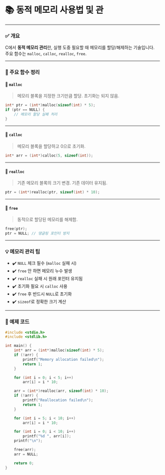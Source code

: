 # 📚 동적 메모리 사용법 및 관

---

### ✅ 개요

C에서 **동적 메모리 관리**란, 실행 도중 필요할 때 메모리를 할당/해제하는 기술입니다.  
주요 함수는 `malloc`, `calloc`, `realloc`, `free`.

---

### 🔧 주요 함수 정리

#### 🔹 `malloc`

> 메모리 블록을 지정한 크기만큼 할당. 초기화는 되지 않음.

```c
int* ptr = (int*)malloc(sizeof(int) * 5);
if (ptr == NULL) {
    // 메모리 할당 실패 처리
}
```

---

#### 🔹 `calloc`

> 메모리 블록을 할당하고 0으로 초기화.

```c
int* arr = (int*)calloc(5, sizeof(int));
```

---

#### 🔹 `realloc`

> 기존 메모리 블록의 크기 변경. 기존 데이터 유지됨.

```c
ptr = (int*)realloc(ptr, sizeof(int) * 10);
```

---

#### 🔹 `free`

> 동적으로 할당된 메모리를 해제함.

```c
free(ptr);
ptr = NULL; // 댕글링 포인터 방지
```

---

### 💡 메모리 관리 팁

- ✔️ `NULL` 체크 필수 (`malloc` 실패 시)  
- ✔️ `free` 안 하면 메모리 누수 발생  
- ✔️ `realloc` 실패 시 원래 포인터 유지됨  
- ✔️ 초기화 필요 시 `calloc` 사용  
- ✔️ `free` 후 반드시 `NULL`로 초기화  
- ✔️ `sizeof`로 정확한 크기 계산

---

### 🧪 예제 코드

```c
#include <stdio.h>
#include <stdlib.h>

int main() {
    int* arr = (int*)malloc(sizeof(int) * 5);
    if (!arr) {
        printf("Memory allocation failed\n");
        return 1;
    }

    for (int i = 0; i < 5; i++)
        arr[i] = i * 10;

    arr = (int*)realloc(arr, sizeof(int) * 10);
    if (!arr) {
        printf("Reallocation failed\n");
        return 1;
    }

    for (int i = 5; i < 10; i++)
        arr[i] = i * 10;

    for (int i = 0; i < 10; i++)
        printf("%d ", arr[i]);
    printf("\n");

    free(arr);
    arr = NULL;

    return 0;
}
```
